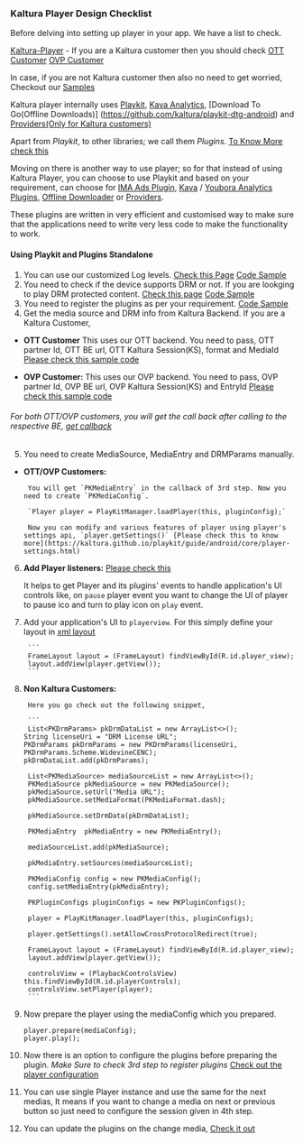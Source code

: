 ### Kaltura Player Design Checklist

Before delving into setting up player in your app. We have a list to check.

[Kaltura-Player](https://kaltura.github.io/playkit/guide/android/migration/KalturaPlayer.html) - If you are a Kaltura customer then you should check 
[OTT Customer](https://github.com/kaltura/kaltura-player-android-samples/tree/develop/OTTSamples)
[OVP Customer](https://github.com/kaltura/kaltura-player-android-samples/tree/develop/OVPSamples)

In case, if you are not Kaltura customer then also no need to get worried, 
Checkout our [Samples](https://github.com/kaltura/kaltura-player-android-samples/tree/develop/BasicSamples)

Kaltura player internally uses [Playkit](https://github.com/kaltura/playkit-android), [Kava Analytics](https://github.com/kaltura/playkit-android-kava), [Download To Go(Offline Downloads)] (https://github.com/kaltura/playkit-dtg-android) and [Providers(Only for Kaltura customers)](https://github.com/kaltura/playkit-android-providers)

Apart from *Playkit*, to other libraries; we call them *Plugins*. [To Know More check this](https://kaltura.github.io/playkit/#components)

Moving on there is another way to use player; so for that instead of using Kaltura Player, you can choose to use Playkit and based on your requirement, can choose for [IMA Ads Plugin](https://github.com/kaltura/playkit-android-ima), [Kava](https://github.com/kaltura/playkit-android-kava) / [Youbora Analytics Plugins](https://github.com/kaltura/playkit-android-youbora), [Offline Downloader](https://github.com/kaltura/playkit-dtg-android) or [Providers](https://github.com/kaltura/playkit-android-providers).

These plugins are written in very efficient and customised way to make sure that the applications need to write very less code to make the functionality to work.

#### Using Playkit and Plugins Standalone

1. You can use our customized Log levels. [Check this Page](https://kaltura.github.io/playkit/guide/android/core/logging.html) [ Code Sample](https://github.com/kaltura/playkit-android-samples/blob/1141bd1d95edf4dc172b3e8dad3b3c7eb78676ab/FullDemo/playkitdemo/src/main/java/com/kaltura/playkitdemo/MainActivity.java#L117)
2. You need to check if the device supports DRM or not. If you are lookging to play DRM protected content. [Check this page](https://kaltura.github.io/playkit/guide/android/core/drm.html) [ Code Sample](https://github.com/kaltura/playkit-android-samples/blob/1141bd1d95edf4dc172b3e8dad3b3c7eb78676ab/FullDemo/playkitdemo/src/main/java/com/kaltura/playkitdemo/MainActivity.java#L318)
3. You need to register the plugins as per your requirement. [Code Sample](https://github.com/kaltura/playkit-android-samples/blob/1141bd1d95edf4dc172b3e8dad3b3c7eb78676ab/FullDemo/playkitdemo/src/main/java/com/kaltura/playkitdemo/MainActivity.java#L287)
4. Get the media source and DRM info from Kaltura Backend. If you are a Kaltura Customer,
 - **OTT Customer** This uses our OTT backend. You need to pass, OTT partner Id, OTT BE url, OTT Kaltura Session(KS), format and MediaId [Please check this sample code](https://github.com/kaltura/playkit-android-samples/blob/1141bd1d95edf4dc172b3e8dad3b3c7eb78676ab/FullDemo/playkitdemo/src/main/java/com/kaltura/playkitdemo/MainActivity.java#L357)

 - **OVP Customer:** This uses our OVP backend. You need to pass, OVP partner Id, OVP BE url, OVP Kaltura Session(KS) and EntryId [Please check this sample code](https://github.com/kaltura/playkit-android-samples/blob/1141bd1d95edf4dc172b3e8dad3b3c7eb78676ab/FullDemo/playkitdemo/src/main/java/com/kaltura/playkitdemo/MainActivity.java#L443)

 ###### For both OTT/OVP customers, you will get the call back after calling to the respective BE, [get callback](https://github.com/kaltura/playkit-android-samples/blob/1141bd1d95edf4dc172b3e8dad3b3c7eb78676ab/FullDemo/playkitdemo/src/main/java/com/kaltura/playkitdemo/MainActivity.java#L298)
 
5. You need to create MediaSource, MediaEntry and DRMParams manually.

 - **OTT/OVP Customers:**
 
 		You will get `PKMediaEntry` in the callback of 3rd step. Now you need to create `PKMediaConfig`. 
 		
 		`Player player = PlayKitManager.loadPlayer(this, pluginConfig);`
 		
 		Now you can modify and various features of player using player's settings api, `player.getSettings()` [Please check this to know more](https://kaltura.github.io/playkit/guide/android/core/player-settings.html)
 		
6. **Add Player listeners:** [Please check this](https://github.com/kaltura/playkit-android-samples/blob/1141bd1d95edf4dc172b3e8dad3b3c7eb78676ab/FullDemo/playkitdemo/src/main/java/com/kaltura/playkitdemo/MainActivity.java#L916)

	It helps to get Player and its plugins' events to handle application's UI controls like, on `pause` player event you want to change the UI of player to pause ico and turn to play icon on `play` event.
 
7. Add your application's UI to `playerview`. For this simply define your layout in [xml layout](https://github.com/kaltura/playkit-android-samples/blob/1141bd1d95edf4dc172b3e8dad3b3c7eb78676ab/FullDemo/playkitdemo/src/main/res/layout/activity_main.xml#L106)
 
	 	```
	 	FrameLayout layout = (FrameLayout) findViewById(R.id.player_view);
	 	layout.addView(player.getView());
	 	```
 		
8. **Non Kaltura Customers:**  
 		
 	 	Here you go check out the following snippet,
 		
 		```
	 	List<PKDrmParams> pkDrmDataList = new ArrayList<>();
	   String licenseUri = "DRM License URL";
	   PKDrmParams pkDrmParams = new PKDrmParams(licenseUri, 		PKDrmParams.Scheme.WidevineCENC);
	   pkDrmDataList.add(pkDrmParams);

        List<PKMediaSource> mediaSourceList = new ArrayList<>();
        PKMediaSource pkMediaSource = new PKMediaSource();
        pkMediaSource.setUrl("Media URL");
        pkMediaSource.setMediaFormat(PKMediaFormat.dash);

        pkMediaSource.setDrmData(pkDrmDataList);

        PKMediaEntry  pkMediaEntry = new PKMediaEntry();
        
        mediaSourceList.add(pkMediaSource);
        
        pkMediaEntry.setSources(mediaSourceList);

        PKMediaConfig config = new PKMediaConfig();
        config.setMediaEntry(pkMediaEntry);

        PKPluginConfigs pluginConfigs = new PKPluginConfigs();

        player = PlayKitManager.loadPlayer(this, pluginConfigs);

        player.getSettings().setAllowCrossProtocolRedirect(true);

        FrameLayout layout = (FrameLayout) findViewById(R.id.player_view);
        layout.addView(player.getView());

        controlsView = (PlaybackControlsView) this.findViewById(R.id.playerControls);
        controlsView.setPlayer(player);
 		```
 		
9. Now prepare the player using the mediaConfig which you prepared.

	```
	player.prepare(mediaConfig);
	player.play();
	```
 
10. Now there is an option to configure the plugins before preparing the plugin. *Make Sure to check 3rd step to register plugins* [Check out the player configuration](https://github.com/kaltura/playkit-android-samples/blob/1141bd1d95edf4dc172b3e8dad3b3c7eb78676ab/FullDemo/playkitdemo/src/main/java/com/kaltura/playkitdemo/MainActivity.java#L709)

11. You can use single Player instance and use the same for the next medias, It means if you want to change a media on next or previous button so just need to configure the session given in 4th step.

12. You can update the plugins on the change media, [Check it out](https://github.com/kaltura/playkit-android-samples/blob/1141bd1d95edf4dc172b3e8dad3b3c7eb78676ab/FullDemo/playkitdemo/src/main/java/com/kaltura/playkitdemo/MainActivity.java#L532)

